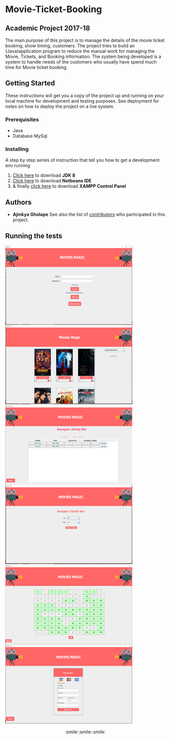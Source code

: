 # Movie-Ticket-Booking
## Academic Project 2017-18
The main purpose of this project is to manage the details of the movie ticket booking, show
timing, customers. The project tries to build an (Java)application program to reduce the manual work for
managing the Movie, Tickets, and Booking information. The system being developed is a system
to handle needs of the customers who usually have spend much time for Movie ticket booking.
## Getting Started

These instructions will get you a copy of the project up and running on your local machine for development and testing purposes. See deployment for notes on how to deploy the project on a live system.
### Prerequisites
* Java
* Database MySql
### Installing
A step by step series of instruction that tell you how to get a development env running
1. [Click here](https://www.oracle.com/technetwork/java/javase/downloads/jdk8-downloads-2133151.html) to download **JDK 8**
2. [Click here](https://netbeans.org/downloads/8.0.1/) to download **Netbeans IDE**
3. & finally [click here](https://www.apachefriends.org/download.html) to download **XAMPP Control Panel** 
## Authors

* **Ajinkya Gholape** 
See also the list of [contributors](https://github.com/ajinkyagholape1998/Movie-Ticket-Booking/blob/master/contributors.txt) who participated in this project.
## Running the tests
<img align="left" title="Login Screen" width="400" height="250" src="https://github.com/ajinkyagholape1998/Movie-Ticket-Booking/blob/master/Screenshots/Screenshot%20(67).png">

<img title="Home Screen" width="400" height="250" src="https://github.com/ajinkyagholape1998/Movie-Ticket-Booking/blob/master/Screenshots/Screenshot%20(68).png">

<img align="left" title="Show Details Screen" width="400" height="250" src="https://github.com/ajinkyagholape1998/Movie-Ticket-Booking/blob/master/Screenshots/Screenshot%20(69).png">

<img title="Choose Date & City Screen" width="400" height="250" src="https://github.com/ajinkyagholape1998/Movie-Ticket-Booking/blob/master/Screenshots/Screenshot%20(70).png">

<img align="left" title="Choose Seats Screen" width="400" height="250" src="https://github.com/ajinkyagholape1998/Movie-Ticket-Booking/blob/master/Screenshots/Screenshot%20(71).png">

<img title="Payment Screen" width="400" height="250" src="https://github.com/ajinkyagholape1998/Movie-Ticket-Booking/blob/master/Screenshots/Screenshot%20(72).png">


<p align="center">
 :smile::smile::smile:
</p>
